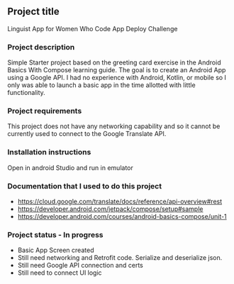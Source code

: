## Project title
Linguist App for Women Who Code App Deploy Challenge

### Project description
Simple Starter project based on the greeting card exercise in the Android Basics With Compose learning guide.
The goal is to create an Android App using a Google API. I had no experience with Android, Kotlin, 
or mobile so I only was able to launch a basic app in the time allotted with little functionality.

### Project requirements
This project does not have any networking capability and so it cannot be currently used to connect to 
the Google Translate API.

### Installation instructions
Open in android Studio and run in emulator

### Documentation that I used to do this project
- https://cloud.google.com/translate/docs/reference/api-overview#rest
- https://developer.android.com/jetpack/compose/setup#sample
- https://developer.android.com/courses/android-basics-compose/unit-1

### Project status - In progress
- Basic App Screen created
- Still need networking and Retrofit code. Serialize and deserialize json.
- Still need Google API connection and certs
- Still need to connect UI logic